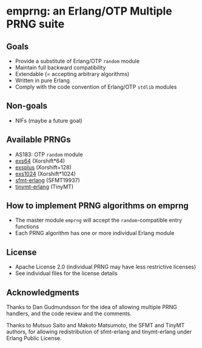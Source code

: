# emprng: an Erlang/OTP Multiple PRNG suite

## Goals

* Provide a substitute of Erlang/OTP `random` module
* Maintain full backward compatibility
* Extendable (= accepting arbitrary algorithms)
* Written in pure Erlang
* Comply with the code convention of Erlang/OTP `stdlib` modules

## Non-goals

* NIFs (maybe a future goal)

## Available PRNGs

* AS183: OTP `random` module
* [exs64](https://github.com/jj1bdx/exs64/) (Xorshift\*64)
* [exsplus](https://github.com/jj1bdx/exsplus/) (Xorshift+128)
* [exs1024](https://github.com/jj1bdx/exs1024/) (Xorshift\*1024)
* [sfmt-erlang](https://github.com/jj1bdx/sfmt-erlang/) (SFMT19937)
* [tinymt-erlang](https://github.com/jj1bdx/tinymt-erlang/) (TinyMT)

## How to implement PRNG algorithms on emprng

* The master module `emprng` will accept the `random`-compatible entry functions
* Each PRNG algorithm has one or more individual Erlang module

## License

* Apache License 2.0 (individual PRNG may have less restrictive licenses)
* See individual files for the license details

## Acknowledgments

Thanks to Dan Gudmundsson for the idea of allowing multiple PRNG handlers,
and the code review and the comments.

Thanks to Mutsuo Saito and Makoto Matsumoto, the SFMT and TinyMT authors, for
allowing redistribution of sfmt-erlang and tinymt-erlang under
Erlang Public License.

